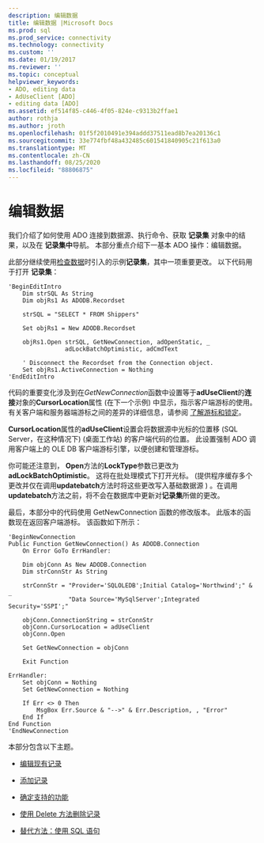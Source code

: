 ```yaml
---
description: 编辑数据
title: 编辑数据 |Microsoft Docs
ms.prod: sql
ms.prod_service: connectivity
ms.technology: connectivity
ms.custom: ''
ms.date: 01/19/2017
ms.reviewer: ''
ms.topic: conceptual
helpviewer_keywords:
- ADO, editing data
- AdUseClient [ADO]
- editing data [ADO]
ms.assetid: ef514f85-c446-4f05-824e-c9313b2ffae1
author: rothja
ms.author: jroth
ms.openlocfilehash: 01f5f2010491e394addd37511ead8b7ea20136c1
ms.sourcegitcommit: 33e774fbf48a432485c601541840905c21f613a0
ms.translationtype: MT
ms.contentlocale: zh-CN
ms.lasthandoff: 08/25/2020
ms.locfileid: "88806875"
---
```

# <a name="editing-data"></a>编辑数据
我们介绍了如何使用 ADO 连接到数据源、执行命令、获取 **记录集** 对象中的结果，以及在 **记录集中**导航。 本部分重点介绍下一基本 ADO 操作：编辑数据。  
  
 此部分继续使用[检查数据](./examining-data.md)时引入的示例**记录集**，其中一项重要更改。 以下代码用于打开 **记录集**：  
  
```  
'BeginEditIntro  
    Dim strSQL As String  
    Dim objRs1 As ADODB.Recordset  
  
    strSQL = "SELECT * FROM Shippers"  
  
    Set objRs1 = New ADODB.Recordset  
  
    objRs1.Open strSQL, GetNewConnection, adOpenStatic, _  
                adLockBatchOptimistic, adCmdText  
  
    ' Disconnect the Recordset from the Connection object.  
    Set objRs1.ActiveConnection = Nothing  
'EndEditIntro  
```  
  
 代码的重要变化涉及到在*GetNewConnection*函数中设置等于**adUseClient**的**连接**对象的**CursorLocation**属性 (在下一个示例) 中显示，指示客户端游标的使用。 有关客户端和服务器端游标之间的差异的详细信息，请参阅 [了解游标和锁定](./understanding-cursors-and-locks.md)。  
  
 **CursorLocation**属性的**adUseClient**设置会将数据源中光标的位置移 (SQL Server，在这种情况下)  (桌面工作站) 的客户端代码的位置。 此设置强制 ADO 调用客户端上的 OLE DB 客户端游标引擎，以便创建和管理游标。  
  
 你可能还注意到， **Open**方法的**LockType**参数已更改为**adLockBatchOptimistic**。 这将在批处理模式下打开光标。  (提供程序缓存多个更改并仅在调用**updatebatch**方法时将这些更改写入基础数据源 ) 。在调用**updatebatch**方法之前，将不会在数据库中更新对**记录集**所做的更改。  
  
 最后，本部分中的代码使用 GetNewConnection 函数的修改版本。 此版本的函数现在返回客户端游标。 该函数如下所示：  
  
```  
'BeginNewConnection  
Public Function GetNewConnection() As ADODB.Connection  
    On Error GoTo ErrHandler:  
  
    Dim objConn As New ADODB.Connection  
    Dim strConnStr As String  
  
    strConnStr = "Provider='SQLOLEDB';Initial Catalog='Northwind';" & _  
                 "Data Source='MySqlServer';Integrated Security='SSPI';"  
  
    objConn.ConnectionString = strConnStr  
    objConn.CursorLocation = adUseClient  
    objConn.Open  
  
    Set GetNewConnection = objConn  
  
    Exit Function  
  
ErrHandler:  
    Set objConn = Nothing  
    Set GetNewConnection = Nothing  
  
    If Err <> 0 Then  
        MsgBox Err.Source & "-->" & Err.Description, , "Error"  
    End If  
End Function  
'EndNewConnection  
```  
  
 本部分包含以下主题。  
  
-   [编辑现有记录](./editing-existing-records.md)  
  
-   [添加记录](./adding-records.md)  
  
-   [确定支持的功能](./determining-what-is-supported.md)  
  
-   [使用 Delete 方法删除记录](./deleting-records-using-the-delete-method.md)  
  
-   [替代方法：使用 SQL 语句](./alternatives-using-sql-statements.md)